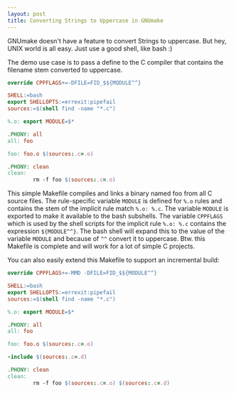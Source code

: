 ```yaml
---
layout: post
title: Converting Strings to Uppercase in GNUmake
---
```


GNUmake doesn't have a feature to convert Strings to uppercase. But hey, UNIX world is all easy. Just use a good shell, like bash :)

The demo use case is to pass a define to the C compiler that contains the filename stem converted to uppercase.

~~~ makefile
override CPPFLAGS+=-DFILE=FID_$${MODULE^^}

SHELL:=bash
export SHELLOPTS:=errexit:pipefail
sources:=$(shell find -name "*.c")

%.o: export MODULE=$*

.PHONY: all
all: foo

foo: foo.o $(sources:.c=.o)

.PHONY: clean
clean:
        rm -f foo $(sources:.c=.o)
~~~

This simple Makefile compiles and links a binary named foo from all C source files.
The rule-specific variable `MODULE` is defined for `%.o` rules and contains the stem of the implicit rule match `%.o: %.c`.
The variable `MODULE` is exported to make it available to the bash subshells.
The variable `CPPFLAGS` which is used by the shell scripts for the implicit rule `%.o: %.c` contains the expression `${MODULE^^}`.
The bash shell will expand this to the value of the variable `MODULE` and because of `^^` convert it to uppercase.
Btw. this Makefile is complete and will work for a lot of simple C projects.

You can also easily extend this Makefile to support an incremental build:

~~~ Makefile
override CPPFLAGS+=-MMD -DFILE=FID_$${MODULE^^}

SHELL:=bash
export SHELLOPTS:=errexit:pipefail
sources:=$(shell find -name "*.c")

%.o: export MODULE=$*

.PHONY: all
all: foo

foo: foo.o $(sources:.c=.o)

-include $(sources:.c=.d)

.PHONY: clean
clean:
        rm -f foo $(sources:.c=.o) $(sources:.c=.d)
~~~

